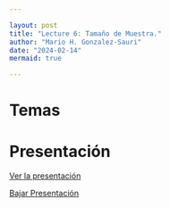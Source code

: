 ```yaml
---

layout: post
title: "Lecture 6: Tamaño de Muestra."
author: "Mario H. Gonzalez-Sauri"
date: "2024-02-14"
mermaid: true

---
```


<!--  FORMAT: https://github.com/adam-p/markdown-here/wiki/Markdown-Cheatsheet -->

# Temas




# Presentación


[Ver la presentación](https://raw.githack.com/Wario84/MAT_2409_DATA_ANALYSIS_II/master/_posts/lectures/MAT2409_06.html)


<a href="https://github.com/Wario84/MAT_2409_DATA_ANALYSIS_II/blob/master/_posts/lectures/MAT2409_06.html" download>
  Bajar Presentación
</a>













